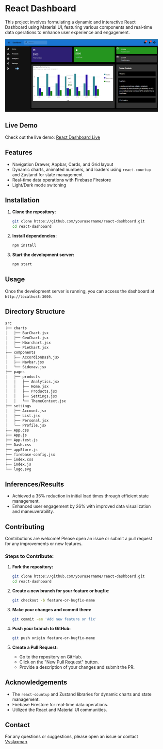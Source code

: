 


# React Dashboard

This project involves formulating a dynamic and interactive React Dashboard using Material UI, featuring various components and real-time data operations to enhance user experience and engagement.


![React Dashboard](output_image.png)
## Live Demo

Check out the live demo: [React Dashboard Live](https://basic-mui-dashboard.netlify.app/)
## Features
- Navigation Drawer, Appbar, Cards, and Grid layout
- Dynamic charts, animated numbers, and loaders using `react-countup` and Zustand for state management
- Real-time data operations with Firebase Firestore
- Light/Dark mode switching

## Installation

1. **Clone the repository:**

   ```sh
   git clone https://github.com/yourusername/react-dashboard.git
   cd react-dashboard
   ```

2. **Install dependencies:**

   ```sh
   npm install
   ```

3. **Start the development server:**

   ```sh
   npm start
   ```

## Usage

Once the development server is running, you can access the dashboard at `http://localhost:3000`. 

## Directory Structure

```
src
├── charts
│   ├── BarChart.jsx
│   ├── GeoChart.jsx
│   ├── Hbarchart.jsx
│   └── PieChart.jsx
├── components
│   ├── AccordionDash.jsx
│   ├── Navbar.jsx
│   └── Sidenav.jsx
├── pages
│   ├── products
│   │   ├── Analytics.jsx
│   │   ├── Home.jsx
│   │   ├── Products.jsx
│   │   ├── Settings.jsx
│   │   └── ThemeContext.jsx
├── settings
│   ├── Account.jsx
│   ├── List.jsx
│   ├── Personal.jsx
│   └── Profile.jsx
├── App.css
├── App.js
├── App.test.js
├── Dash.css
├── appStore.js
├── firebase-config.jsx
├── index.css
├── index.js
└── logo.svg
```

## Inferences/Results

- Achieved a 35% reduction in initial load times through efficient state management.
- Enhanced user engagement by 26% with improved data visualization and maneuverability.

## Contributing

Contributions are welcome! Please open an issue or submit a pull request for any improvements or new features.

### Steps to Contribute:

1. **Fork the repository:**

   ```sh
   git clone https://github.com/yourusername/react-dashboard.git
   cd react-dashboard
   ```

2. **Create a new branch for your feature or bugfix:**

   ```sh
   git checkout -b feature-or-bugfix-name
   ```

3. **Make your changes and commit them:**

   ```sh
   git commit -am 'Add new feature or fix'
   ```

4. **Push your branch to GitHub:**

   ```sh
   git push origin feature-or-bugfix-name
   ```

5. **Create a Pull Request:**
   - Go to the repository on GitHub.
   - Click on the "New Pull Request" button.
   - Provide a description of your changes and submit the PR.

## Acknowledgements

- The `react-countup` and Zustand libraries for dynamic charts and state management.
- Firebase Firestore for real-time data operations.
- Utilized the React and Material UI communities.

## Contact

For any questions or suggestions, please open an issue or contact [Vvslaxman](mailto:vvslaxman14@gmail.com).


